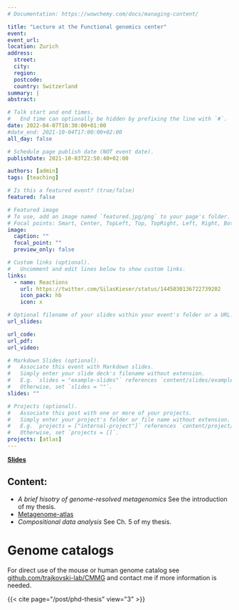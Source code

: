 ```yaml
---
# Documentation: https://wowchemy.com/docs/managing-content/

title: "Lecture at the Functional genomics center"
event:
event_url: 
location: Zurich
address:
  street:
  city:
  region:
  postcode:
  country: Switzerland
summary: |
abstract:

# Talk start and end times.
#   End time can optionally be hidden by prefixing the line with `#`.
date: 2022-04-07T10:30:00+01:00
#date_end: 2021-10-04T17:00:00+02:00
all_day: false

# Schedule page publish date (NOT event date).
publishDate: 2021-10-03T22:50:40+02:00

authors: [admin]
tags: [teaching]

# Is this a featured event? (true/false)
featured: false

# Featured image
# To use, add an image named `featured.jpg/png` to your page's folder.
# Focal points: Smart, Center, TopLeft, Top, TopRight, Left, Right, BottomLeft, Bottom, BottomRight.
image:
  caption: ""
  focal_point: ""
  preview_only: false

# Custom links (optional).
#   Uncomment and edit lines below to show custom links.
links:
  - name: Reactions
    url: https://twitter.com/SilasKieser/status/1445030136722739202
    icon_pack: hb
    icon: x

# Optional filename of your slides within your event's folder or a URL.
url_slides:

url_code:
url_pdf:
url_video:

# Markdown Slides (optional).
#   Associate this event with Markdown slides.
#   Simply enter your slide deck's filename without extension.
#   E.g. `slides = "example-slides"` references `content/slides/example-slides.md`.
#   Otherwise, set `slides = ""`.
slides: ""

# Projects (optional).
#   Associate this post with one or more of your projects.
#   Simply enter your project's folder or file name without extension.
#   E.g. `projects = ["internal-project"]` references `content/project/deep-learning/index.md`.
#   Otherwise, set `projects = []`.
projects: [atlas]
---
```



[**Slides**](Slides_Atlas_Course_FGC_2022.pdf)

## Content:

- *A brief hisotry of genome-resolved metagenomics* See the introduction of my thesis.
- [Metagenome-atlas](https://metagenome-atlas.github.io/)
- *Compositional data analysis* See Ch. 5 of my thesis.

# Genome catalogs
For direct use of the mouse or human genome catalog see [github.com/trajkovski-lab/CMMG](https://github.com/trajkovski-lab/CMMG) and contact me if more information is needed. 



{{< cite page="/post/phd-thesis" view="3" >}}


